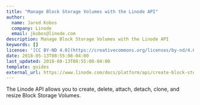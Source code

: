 ```yaml
---
title: "Manage Block Storage Volumes with the Linode API"
author:
  name: Jared Kobos
  company: Linode
  email: jkobos@linode.com
description: Manage Block Storage Volumes with the Linode API
keywords: []
license: '[CC BY-ND 4.0](https://creativecommons.org/licenses/by-nd/4.0)'
date: 2018-05-13T08:55:08-04:00
last_updated: 2018-08-13T08:55:08-04:00
template: guides
external_url: https://www.linode.com/docs/platform/api/create-block-storage-volumes-with-the-linode-api/
---
```

The Linode API allows you to create, delete, attach, detach, clone, and resize
Block Storage Volumes.